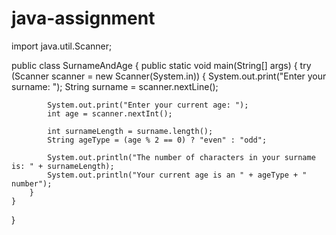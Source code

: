 # java-assignment
import java.util.Scanner;

public class SurnameAndAge {
    public static void main(String[] args) {
        try (Scanner scanner = new Scanner(System.in)) {
            System.out.print("Enter your surname: ");
            String surname = scanner.nextLine();
            
            System.out.print("Enter your current age: ");
            int age = scanner.nextInt();
            
            int surnameLength = surname.length();
            String ageType = (age % 2 == 0) ? "even" : "odd";
            
            System.out.println("The number of characters in your surname is: " + surnameLength);
            System.out.println("Your current age is an " + ageType + " number");
        }
    }
}
